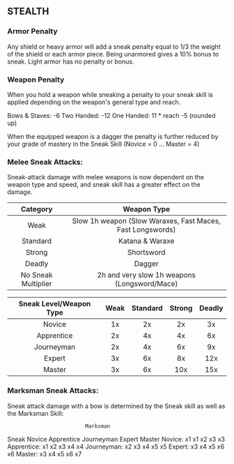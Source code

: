 ## STEALTH

### Armor Penalty
Any shield or heavy armor will add a sneak penalty equal to 1/3 the weight of the shield or each armor piece. Being unarmored gives a 10% bonus to sneak. Light armor has no penalty or bonus.

### Weapon Penalty
When you hold a weapon while sneaking a penalty to your sneak skill is applied depending on the weapon's general type and reach.

Bows & Staves: -6
Two Handed:  -12
One Handed: 11 * reach -5 (rounded up)

When the equipped weapon is a dagger the penalty is further reduced by your grade of mastery in the Sneak Skill
(Novice = 0 ... Master = 4)

### Melee Sneak Attacks:
Sneak-attack damage with melee weapons is now dependent on the weapon type and speed, and sneak skill has a greater effect on the damage.

| Category    | Weapon Type | 
|:--------------:|:-------------:|
| Weak | Slow 1h weapon (Slow Waraxes, Fast Maces, Fast Longswords)
| Standard | Katana & Waraxe
| Strong | Shortsword
| Deadly | Dagger
| No Sneak Multiplier | 2h and very slow 1h weapons (Longsword/Mace)

| Sneak Level/Weapon Type | Weak | Standard | Strong | Deadly |
|:--------------:|:-------------:|:--------------:|:-------------:|:--------------:|
| Novice | 1x | 2x | 2x | 3x |
| Apprentice | 2x | 4x | 4x | 6x |
| Journeyman | 2x | 4x | 6x | 9x |
| Expert | 3x | 6x | 8x | 12x |
| Master | 3x | 6x | 10x | 15x |

### Marksman Sneak Attacks:
Sneak attack damage with a bow is determined by the Sneak skill
as well as the Marksman Skill:

                             Marksman
Sneak                Novice Apprentice Journeyman Expert Master
Novice:               x1     x1         x2         x3     x3
Apprentice:           x1     x2         x3         x4     x4
Journeyman:           x2     x3         x4         x5     x5
Expert:               x3     x4         x5         x6     x6
Master:               x3     x4         x5         x6     x7
